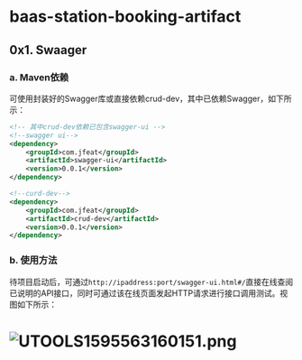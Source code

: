 # baas-station-booking-artifact
## 0x1. Swaager

### a. Maven依赖

可使用封装好的Swagger库或直接依赖crud-dev，其中已依赖Swagger，如下所示：

```xml
<!-- 其中crud-dev依赖已包含swagger-ui -->
<!--swagger ui-->
<dependency>
	<groupId>com.jfeat</groupId>
	<artifactId>swagger-ui</artifactId>
	<version>0.0.1</version>
</dependency>

<!--curd-dev-->
<dependency>
	<groupId>com.jfeat</groupId>
	<artifactId>crud-dev</artifactId>
	<version>0.0.1</version>
</dependency>
```

### b. 使用方法

待项目启动后，可通过`http://ipaddress:port/swagger-ui.html#/`直接在线查阅已说明的API接口，同时可通过该在线页面发起HTTP请求进行接口调用测试。视图如下所示：

![UTOOLS1595563160151.png](https://user-gold-cdn.xitu.io/2020/7/24/1737ef9b6ba98ad8?w=1073&h=896&f=png&s=101222)
=======

